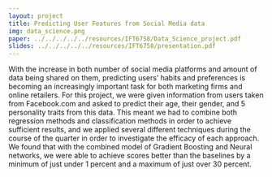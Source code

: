 ```yaml
---
layout: project
title: Predicting User Features from Social Media data
img: data_science.png
paper: ../../../../../resources/IFT6758/Data_Science_project.pdf
slides: ../../../../../resources/IFT6758/presentation.pdf
---
```

 
With the increase in both number of social media platforms and amount of data being shared on them, predicting users’ habits and preferences is becoming an increasingly important task for both marketing firms and online retailers. For this project, we were given information from users taken from Facebook.com and asked to predict their age, their gender, and 5 personality traits from this data. This meant we had to combine both regression methods and classification methods in order to achieve sufficient results, and we applied several different techniques during the course of the quarter in order to investigate the efficacy of each approach. We found that with the combined model of Gradient Boosting and Neural networks, we were able to achieve scores better than the baselines by a minimum of just under 1 percent and a maximum of just over 30 percent.

